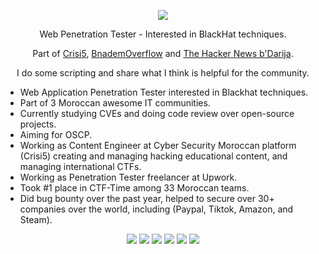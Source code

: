 <p align="center">
  <img src="https://i.pinimg.com/originals/99/a2/fa/99a2fa44e870f80ff1a889086374d185.gif" />
</p>
<p align="center">Web Penetration Tester - Interested in BlackHat techniques.</p>
<p align="center">Part of <a href="https://www.facebook.com/Crisi5">Crisi5</a>, <a href="https://bnademoverflow.com/">BnademOverflow</a> and <a href="https://www.facebook.com/Th3HackerNewsBdarija">The Hacker News b'Darija</a>.</p>
<p align="center">I do some scripting and share what I think is helpful for the community.</p>

- Web Application Penetration Tester interested in Blackhat techniques.
- Part of 3 Moroccan awesome IT communities.
- Currently studying CVEs and doing code review over open-source projects.
- Aiming for OSCP.
- Working as Content Engineer at Cyber Security Moroccan platform (Crisi5) creating and managing hacking educational content, and managing international CTFs.
- Working as Penetration Tester freelancer at Upwork.
- Took #1 place in CTF-Time among 33 Moroccan teams.
- Did bug bounty over the past year, helped to secure over 30+ companies over the world, including (Paypal, Tiktok, Amazon, and Steam).

<p align="center">
  <img src="https://img.icons8.com/color/48/000000/python--v1.png" />
  <img src="https://img.icons8.com/plasticine/50/000000/bash.png" />
  <img src="https://img.icons8.com/color/48/000000/javascript--v1.png" />
  <img src="https://img.icons8.com/fluency/48/000000/php.png"/>
  <img src="https://img.icons8.com/color/48/000000/golang.png"/>
  <img src="https://img.icons8.com/color/48/000000/c-programming.png"/>
</p>
